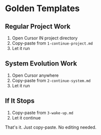 # Golden Templates

## Regular Project Work
1. Open Cursor IN project directory
2. Copy-paste from `1-continue-project.md`
3. Let it run

## System Evolution Work
1. Open Cursor anywhere
2. Copy-paste from `2-continue-system.md`
3. Let it run

## If It Stops
1. Copy-paste from `3-wake-up.md`
2. Let it continue

That's it. Just copy-paste. No editing needed. 